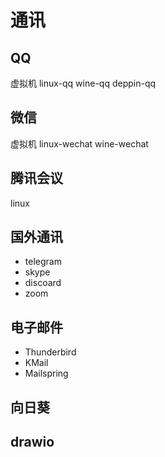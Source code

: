 # 通讯

## QQ

虚拟机
linux-qq
wine-qq
deppin-qq


## 微信

虚拟机
linux-wechat
wine-wechat

## 腾讯会议

linux

## 国外通讯

- telegram
- skype
- discoard
- zoom

## 电子邮件

- Thunderbird
- KMail
- Mailspring


## 向日葵

## drawio